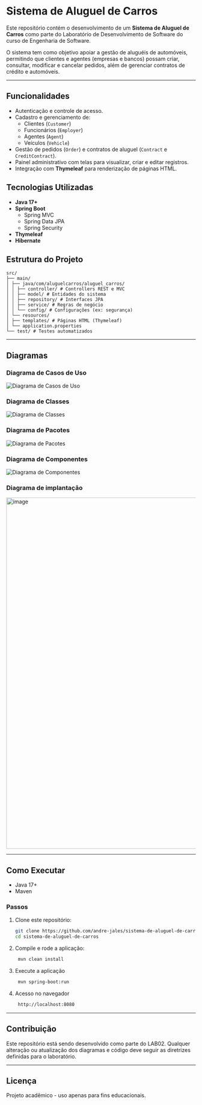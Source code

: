 # Sistema de Aluguel de Carros

Este repositório contém o desenvolvimento de um **Sistema de Aluguel de Carros** como parte do Laboratório de Desenvolvimento de Software do curso de Engenharia de Software.

O sistema tem como objetivo apoiar a gestão de aluguéis de automóveis, permitindo que clientes e agentes (empresas e bancos) possam criar, consultar, modificar e cancelar pedidos, além de gerenciar contratos de crédito e automóveis.

---

## Funcionalidades

- Autenticação e controle de acesso.
- Cadastro e gerenciamento de:
  - Clientes (`Customer`)
  - Funcionários (`Employer`)
  - Agentes (`Agent`)
  - Veículos (`Vehicle`)
- Gestão de pedidos (`Order`) e contratos de aluguel (`Contract` e `CreditContract`).
- Painel administrativo com telas para visualizar, criar e editar registros.
- Integração com **Thymeleaf** para renderização de páginas HTML.

## Tecnologias Utilizadas

- **Java 17+**
- **Spring Boot**
  - Spring MVC
  - Spring Data JPA
  - Spring Security
- **Thymeleaf**
- **Hibernate**

## Estrutura do Projeto
```
src/
├── main/
│ ├── java/com/aluguelcarros/aluguel_carros/
│ │ ├── controller/ # Controllers REST e MVC
│ │ ├── model/ # Entidades do sistema
│ │ ├── repository/ # Interfaces JPA
│ │ ├── service/ # Regras de negócio
│ │ └── config/ # Configurações (ex: segurança)
│ └── resources/
│ ├── templates/ # Páginas HTML (Thymeleaf)
│ └── application.properties
└── test/ # Testes automatizados
```
---

## Diagramas

### Diagrama de Casos de Uso
![Diagrama de Casos de Uso](https://github.com/user-attachments/assets/f6f494d9-f959-4e13-b0b6-45c2239a2585)

### Diagrama de Classes
![Diagrama de Classes](https://github.com/user-attachments/assets/c4f80e8c-3e42-4efe-bf4d-39b6499a2549)

### Diagrama de Pacotes
![Diagrama de Pacotes](https://github.com/user-attachments/assets/598530d2-a271-4230-bdb2-3dd65ee85783)

### Diagrama de Componentes
![Diagrama de Componentes](https://github.com/user-attachments/assets/43e2c7dd-619c-4214-9f27-48bdec77ceef)

### Diagrama de implantação
<img width="1238" height="931" alt="image" src="https://github.com/user-attachments/assets/c5cc6c1a-f4fd-4373-a2c9-6b01331dc701" />

---

## Como Executar

- Java 17+
- Maven

### Passos
1. Clone este repositório:
   ```bash
   git clone https://github.com/andre-jales/sistema-de-aluguel-de-carros
   cd sistema-de-aluguel-de-carros
   ```

2. Compile e rode a aplicação:
   ```bash
    mvn clean install
   ```

3. Execute a aplicação
   ```bash
    mvn spring-boot:run
   ```

4. Acesso no navegador
   ```bash
    http://localhost:8080
   ```

---

## Contribuição

Este repositório está sendo desenvolvido como parte do LAB02. Qualquer alteração ou atualização dos diagramas e código deve seguir as diretrizes definidas para o laboratório.

---

## Licença

Projeto acadêmico - uso apenas para fins educacionais.
